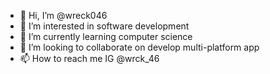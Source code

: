 - 👋 Hi, I’m @wreck046
- 👀 I’m interested in software development
- 🌱 I’m currently learning computer science
- 💞️ I’m looking to collaborate on develop multi-platform app
- 📫 How to reach me IG @wrck_46

<!---
wreck046/wreck046 is a ✨ special ✨ repository because its `README.md` (this file) appears on your GitHub profile.
You can click the Preview link to take a look at your changes.
--->
